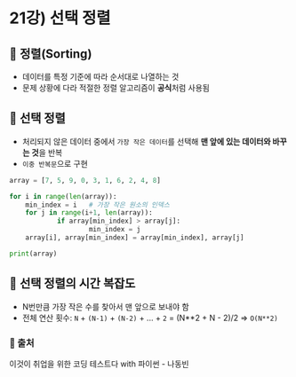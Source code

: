 # 21강) 선택 정렬

## 📍 정렬(Sorting)

- 데이터를 특정 기준에 따라 순서대로 나열하는 것
- 문제 상황에 다라 적절한 정렬 알고리즘이 **공식**처럼 사용됨

## 📍 선택 정렬

- 처리되지 않은 데이터 중에서 `가장 작은 데이터`를 선택해 **맨 앞에 있는 데이터와 바꾸는 것**을 반복
- `이중 반복문`으로 구현

```python
array = [7, 5, 9, 0, 3, 1, 6, 2, 4, 8]

for i in range(len(array)):
	min_index = i   # 가장 작은 원소의 인덱스
	for j in range(i+1, len(array)):
			if array[min_index] > array[j]:
					min_index = j
	array[i], array[min_index] = array[min_index], array[j]

print(array)
```

## 📍 선택 정렬의 시간 복잡도

- N번만큼 가장 작은 수를 찾아서 맨 앞으로 보내야 함
- 전체 연산 횟수: `N` + `(N-1)` + `(N-2)` + ... + `2`  = (N**2 + N - 2)/2 ⇒ `O(N**2)`


### 📍 출처
이것이 취업을 위한 코딩 테스트다 with 파이썬 - 나동빈